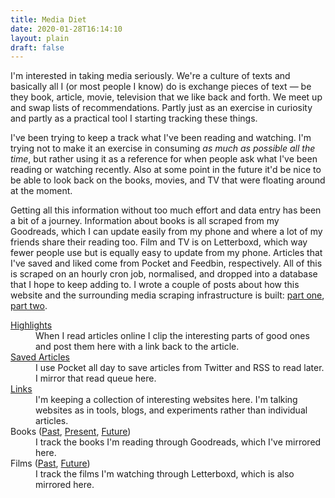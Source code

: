 ```yaml
---
title: Media Diet
date: 2020-01-28T16:14:10
layout: plain
draft: false
---
```


I'm interested in taking media seriously. We're a culture of texts and basically all I (or most people I know) do is exchange pieces of text — be they book, article, movie, television that we like back and forth. We meet up and swap lists of recommendations. Partly just as an exercise in curiosity and partly as a practical tool I starting tracking these things.

I've been trying to keep a track what I've been reading and watching. I'm trying not to make it an exercise in consuming *as much as possible all the time*, but rather using it as a reference for when people ask what I've been reading or watching recently. Also at some point in the future it'd be nice to be able to look back on the books, movies, and TV that were floating around at the moment.

Getting all this information without too much effort and data entry has been a bit of a journey. Information about books is all scraped from my Goodreads, which I can update easily from my phone and where a lot of my friends share their reading too. Film and TV is on Letterboxd, which way fewer people use but is equally easy to update from my phone. Articles that I've saved and liked come from Pocket and Feedbin, respectively. All of this is scraped on an hourly cron job, normalised, and dropped into a database that I hope to keep adding to. I wrote a couple of posts about how this website and the surrounding media scraping infrastructure is built: [part one](/post/how-this-site-works/), [part two](/post/getting-off-of-netlify/).

<dl class="media-diet-nav">
  <div class="media-diet-nav__item">
    <dt><a href="/highlight">Highlights</a></dt>
    <dd>When I read articles online I clip the interesting parts of good ones and post them here with a link back to the article.</dd>
  </div>
  <div class="media-diet-nav__item">
    <dt><a href="/articles/saved">Saved Articles</a></dt>
    <dd>I use Pocket all day to save articles from Twitter and RSS to read later. I mirror that read queue here.</dd>
  </div>
  <div class="media-diet-nav__item">
    <dt><a href="/links">Links</a></dt>
    <dd>I'm keeping a collection of interesting websites here. I'm talking websites as in tools, blogs, and experiments rather than individual articles.</dd>
  </div>
  <div class="media-diet-nav__item">
    <dt>Books (<a href="/books/read">Past</a>, <a href="/books/reading">Present</a>, <a href="/books/toread">Future</a>)</dt>
    <dd>I track the books I'm reading through Goodreads, which I've mirrored here.</dd>
  </div>
  <div class="media-diet-nav__item">
    <dt>Films (<a href="/films/watched">Past</a>, <a href="/films/towatch">Future</a>)</dt>
    <dd>I track the films I'm watching through Letterboxd, which is also mirrored here.</dd>
  </div>
</dl>

